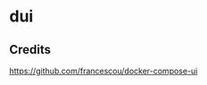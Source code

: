 # dui


## Credits

https://github.com/francescou/docker-compose-ui


<!-- 
git submodule add https://github.com/dhnt/docker-compose.git
git submodule update --init --recursive 
-->
